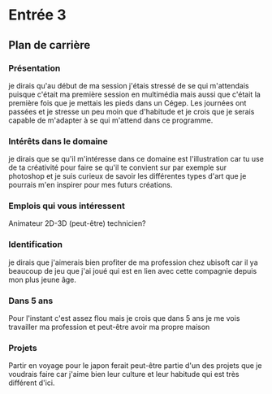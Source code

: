 # Entrée 3
## Plan de carrière

### Présentation
je dirais qu'au début de ma session j'étais stressé de se qui m'attendais puisque c'était ma première session en multimédia mais aussi que c'était la première fois que je mettais les pieds dans un Cégep. Les journées ont passées et je stresse un peu moin que d'habitude et je crois que je serais capable de m'adapter à se qui m'attend dans ce programme.

### Intérêts dans le domaine
je dirais que se qu'il m'intéresse dans ce domaine est l'illustration car tu use de ta créativité pour faire se qu'il te convient sur par exemple sur photoshop et je suis curieux de savoir les différentes types d'art que je pourrais m'en inspirer pour mes futurs créations. 

### Emplois qui vous intéressent
Animateur 2D-3D (peut-être)
technicien?

### Identification
je dirais que j'aimerais bien profiter de ma profession chez ubisoft car il ya beaucoup de jeu que j'ai joué qui est en lien avec cette compagnie depuis mon plus jeune âge.

### Dans 5 ans
Pour l'instant c'est assez flou mais je crois que dans 5 ans je me vois travailler ma profession et peut-être avoir ma propre maison

### Projets
Partir en voyage pour le japon ferait peut-être partie d'un des projets que je voudrais faire car j'aime bien leur culture et leur habitude qui est très différent d'ici.
